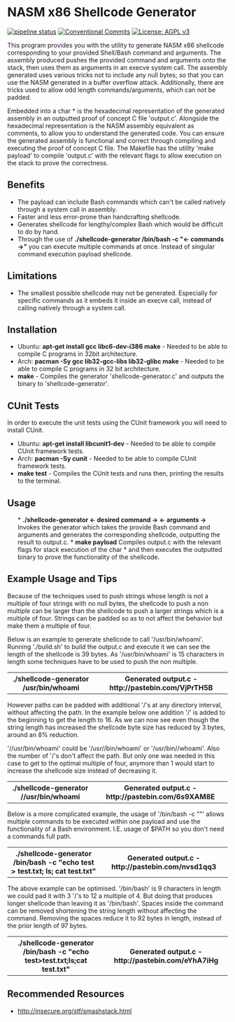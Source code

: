 # NASM x86 Shellcode Generator
[![pipeline status](https://gitlab.com/DeveloperC/nasm-x86-shellcode-generator/badges/master/pipeline.svg)](https://gitlab.com/DeveloperC/nasm-x86-shellcode-generator/commits/master) [![Conventional Commits](https://img.shields.io/badge/Conventional%20Commits-1.0.0-yellow.svg)](https://conventionalcommits.org) [![License: AGPL v3](https://img.shields.io/badge/License-AGPLv3-blue.svg)](https://www.gnu.org/licenses/agpl-3.0)

This program provides you with the utility to generate NASM x86 shellcode corresponding to your provided Shell/Bash command and arguments. The assembly produced pushes the provided command and arguments onto the stack, then uses them as arguments in an execve system call. The assembly generated uses various tricks not to include any null bytes; so that you can use the NASM generated in a buffer overflow attack. Additionally, there are tricks used to allow odd length commands/arguments, which can not be padded.

Embedded into a char * is the hexadecimal representation of the generated assembly in an outputted proof of concept C file 'output.c'. Alongside the hexadecimal representation is the NASM assembly equivalent as comments, to allow you to understand the generated code. You can ensure the generated assembly is functional and correct through compiling and executing the proof of concept C file. The Makefile has the utility 'make payload' to compile 'output.c' with the relevant flags to allow execution on the stack to prove the correctness.

## Benefits

 * The payload can include Bash commands which can't be called natively through a system call in assembly.
 * Faster and less error-prone than handcrafting shellcode.
 * Generates shellcode for lengthy/complex Bash which would be difficult to do by hand.
 * Through the use of <b>./shellcode-generator /bin/bash -c "<- commands ->"</b> you can execute multiple commands at once. Instead of singular command execution payload shellcode.


## Limitations

 * The smallest possible shellcode may not be generated. Especially for specific commands as it embeds it inside an execve call, instead of calling natively through a system call.


## Installation

 * Ubuntu: <b>apt-get install gcc libc6-dev-i386 make</b> - Needed to be able to compile C programs in 32bit architecture.
 * Arch: <b>pacman -Sy gcc lib32-gcc-libs lib32-glibc make</b> - Needed to be able to compile C programs in 32 bit architecture.
 * <b>make</b> - Compiles the generator 'shellcode-generator.c' and outputs the binary to 'shellcode-generator'.


## CUnit Tests

In order to execute the unit tests using the CUnit framework you will need to install CUnit.

 * Ubuntu: <b>apt-get install libcunit1-dev</b> - Needed to be able to compile CUnit framework tests.
 * Arch: <b>pacman -Sy cunit</b> - Needed to be able to compile CUnit framework tests.
 * <b>make test</b> - Compiles the CUnit tests and runs then, printing the results to the terminal.


## Usage
<ol>
 * <b>./shellcode-generator <- desired command -> <- arguments -></b> Invokes the generator which takes the provide Bash command and arguments and generates the corresponding shellcode, outputting the result to output.c.
 * <b>make payload</b> Compiles output.c with the relevant flags for stack execution of the char * and then executes the outputted binary to prove the functionality of the shellcode.
</ol>

## Example Usage and Tips

Because of the techniques used to push strings whose length is not a multiple of four strings with no null bytes, the shellcode to push a non multiple can be larger than the shellcode to push a larger strings which is a multiple of four. Strings can be padded so as to not affect the behavior but make them a multiple of four.

Below is an example to generate shellcode to call '/usr/bin/whoami'. Running './build.sh' to build the output.c and execute it we can see the length of the shellcode is 39 bytes. As '/usr/bin/whoami' is 15 characters in length some techniques have to be used to push the non multiple.
<table>
  <tr>
    <th>./shellcode-generator /usr/bin/whoami</th>
    <th>Generated output.c - http://pastebin.com/VjPrTH5B</th>
  </tr>
</table>

However paths can be padded with additional '/'s at any directory interval, without affecting the path. In the example below one addition '/' is added to the beginning to get the length to 16. As we can now see even though the string length has increased the shellcode byte size has reduced by 3 bytes, around an 8% reduction.

'//usr/bin/whoami' could be '/usr//bin/whoami' or '/usr/bin//whoami'. Also the number of '/'s don't affect the path. But only one was needed in this case to get to the optimal multiple of four, anymore than 1 would start to increase the shellcode size instead of decreasing it.

<table>
  <tr>
    <th>./shellcode-generator //usr/bin/whoami</th>
    <th>Generated output.c - http://pastebin.com/6s9XAM8E</th>
  </tr>
</table>

Below is a more complicated example, the usage of '/bin/bash -c "<cmds>"' allows multiple commands to be executed within one payload and use the functionality of a Bash environment. I.E. usage of $PATH so you don't need a commands full path.

<table>
  <tr>
    <th>./shellcode-generator /bin/bash -c "echo test > test.txt; ls; cat test.txt"</th>
    <th>Generated output.c - http://pastebin.com/nvsd1qq3</th>
  </tr>
</table>

The above example can be optimised. '/bin/bash' is 9 characters in length we could pad it with 3 '/'s to 12 a multiple of 4. But doing that produces longer shellcode than leaving it as '/bin/bash'. Spaces inside the command can be removed shortening the string length without affecting the command. Removing the spaces reduce it to 92 bytes in length, instead of the prior length of 97 bytes.

<table>
  <tr>
    <th>./shellcode-generator /bin/bash -c "echo test>test.txt;ls;cat test.txt"</th>
    <th>Generated output.c - http://pastebin.com/eYhA7iHg</th>
  </tr>
</table>


## Recommended Resources
 * http://insecure.org/stf/smashstack.html
